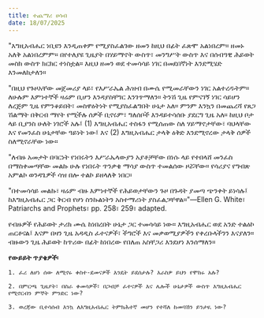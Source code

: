 ```yaml
---
title: ተጨማሪ ሀሳብ
date: 18/07/2025
---
```


"እግዚአብሔር ነቢዩን እንዲጠቀም የሚያስፈልገው ዘመን ከዚህ በፊት ፈጽሞ አልነበረም። ዘመኑ አለቅ አልነበረምም። በየተለያዩ ጊዜያት በሃይማኖት ውስጥ፣ መንግሥት ውስጥ እና በሰብዓዊ ሕይወት መስክ ውስጥ ክርክር ተነስቷል። እዚህ ዘመን ወደ ተመሳሳይ ነገር በመደበኛነት እንደሚሄድ እንመለከታለን።

"በዚህ የጉዞአቸው መጀመሪያ ላይ፣ የእሥራኤል ሕዝብ በሙሴ የሚመራቸውን ነገር አልተረዱትም። ለሁሉም እምነተኞች ዛሬም ቢሆን እንዳያስቸግር እንገጥማለን። ትንሽ ጊዜ የምናገኝ ነገር ሳይሆን ለረጅም ጊዜ የምንቆይበት፣ መስዋዕትነት የሚያስፈልግበት ሁኔታ አለ። ምንም እንኳን በመጨረሻ የጸጋ ሽልማት በቅርብ ማየት የሚችሉ ሰዎች ቢኖሩም፣ ግለሰቦች እንዳይተሳሰቡ ያደርግ ጊዜ አለ። ከዚህ ቦታ ላይ ቢያንስ ሁለት ነገሮች አሉ፤ (1) እግዚአብሔር ተስፋን የሚሰጠው ስለ ሃይማኖታቸው፣ ባህላቸው እና የመንፈስ ሁኔታቸው ዓይነት ነው፤ እና (2) እግዚአብሔር ታላቅ ዕቅድ እንደሚኖረው ታላቅ ሰዎች ስለሚኖራቸው ነው።

"ለብዙ አመታት በባርነት የነበሩትን እሥራኤላውያን አያቶቻቸው በነሱ ላይ የተበላሸ መንፈስ በማስቀመጣቸው መልኩ ሁሉ የነበሩት ጥንቃቄ ማሳያ ውስጥ ተመልሰው ዞሯቸው። የሳሪያና የግብጽ አምልኮ ወንዳጌዎች ሳዝ በሎ ተልኮ ይዘላለቅ ነበር።

"በተመሳሳይ መልኩ፣ ዛሬም ብዙ እምነተኞች የሕይወታቸውን ጉዞ በጉዳት ያመጣ ጭንቀት ይነሳሉ፤ ከእግዚአብሔር ጋር ቅርብ የሆነ ስንኩልነትን አስተማሪነት ያስፈልጋቸዋል።"—Ellen G. White፣ Patriarchs and Prophets፣ pp. 258፣ 259፣ adapted.

የብዙዎች የሕይወት ታሪክ ሙሴ ከነበረበት ሁኔታ ጋር ተመሳሳይ ነው። እግዚአብሔር ወደ አንድ ተልዕኮ ጠርቶናል፤ እናም በዛን ጊዜ አዳዲስ ፈተናዎች፣ ችግሮች እና መቃወሚያዎችን የቀረቡላችንን እናያለን። ብዙውን ጊዜ ሕይወት ከጥሪው በፊት ከነበረው የበለጠ አስቸጋሪ እንደሆነ እንሰማለን።

**የውይይት ጥያቄዎች፡**

`1. ፈሪ ለሆነ ሰው ለሚኖሩ ቀስተ-ደመናዎች እንዴት ይደሰታሉ? እራስዎ ይህን የሞከሩ አሉ?`

`2. በምርጫ ጊዜያት፣ በስራ ቀመሳዎች፣ በጋብቻ ፈተናዎች እና ሌሎች ሁኔታዎች ውስጥ እግዚአብሔር የሚኖርብን ምኞት ምንድር ነው?`

`3. ወረጃው ቢተሳሰብ እንኳ ለእግዚአብሔር ትምክሕተኛ መሆን የተሻለ ከመባሽን ይንታዪ ነው?`